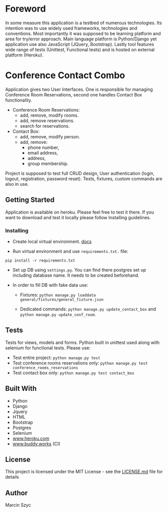 # Foreword

In some measure this application is a testbed of numerous technologies. Its intention was to use widely used frameworks, technologies and conventions. Most importantly it was supposed to be learning platform and area for try/error approach. Main language platform is Python/Django yet application use also JavaScript (JQuery, Bootstrap). Lastly tool features wide range of tests (Unittest, Functional tests) and is hosted on external platform (Heroku).

# Conference Contact Combo

Application gives two User Interfaces. One is responsible for managing Conference Room Reservations, second one handles Contact Box functionality.

* Conference Room Reservations:
  * add, remove, modify rooms.
  * add, remove reservations.
  * search for reservations.
* Contact Box:
  * add, remove, modify person.
  * add, remove:
    * phone number,
    * email address,
    * address,
    * group membership.
    
Project is supposed to test full CRUD design, User authentication (login, logout, registration, password reset). Tests, fixtures, custom commands are also in use.

## Getting Started

Application is available on heroku. Please feel free to test it there. If you want to download and test it locally please follow Installing guidelines.

### Installing

* Create local virtual environment. [docs](https://docs.python.org/3/tutorial/venv.html)

* Run virtual environment and use ```requirements.txt.``` file:

```
pip install -r requirements.txt
```
* Set up DB using ```settings.py```. You can find there postgres set up including database name. It needs to be created beforehand.

* In order to fill DB with fake data use:
  * Fixtures:
  ```python manage.py loaddata general/fixtures/general_fixture.json```
  
  * Dedicated commands:
  ```python manage.py update_contact_box``` and ```python manage.py update_conf_room```.

## Tests

Tests for views, models and forms. Python built in unittest used along with selenium for functional tests.
Please use:

* Test entire project: ```python manage.py test```
* Test conference rooms reservations only: ```python manage.py test conference_rooms_reservations```
* Test contact box only: ```python manage.py test contact_box```

## Built With

* Python
* Django
* Jquery
* HTML
* Bootstrap
* Postgres
* Selenium
* www.heroku.com
* www.buddy.works (CI)

## License

This project is licensed under the MIT License - see the [LICENSE.md](LICENSE.md) file for details

## Author

Marcin Szyc

